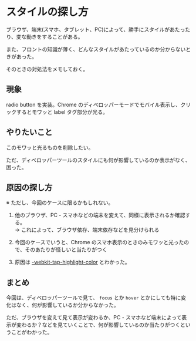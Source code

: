 # スタイルの探し方
ブラウザ、端末(スマホ、タブレット、PC)によって、勝手にスタイルがあたったり、変な動きをすることがある。

また、フロントの知識が薄く、どんなスタイルがあたっているのか分からないときがあった。

そのときの対処法をメモしておく。

## 現象
radio button を実装。Chrome のディベロッパーモードでモバイル表示し、クリックするとモワッと label タグ部分が光る。

## やりたいこと
このモワッと光るものを削除したい。

ただ、ディベロッパーツールのスタイルにも何が影響しているのか表示がなく、困った。

## 原因の探し方
※ ただし、今回のケースに限るかもしれない。

1. 他のブラウザ、PC・スマホなどの端末を変えて、同様に表示されるか確認する。  
-> これによって、ブラウザ依存、端末依存などを見分けられる

2. 今回のケースでいうと、Chrome のスマホ表示のときのみモワッと光ったので、そのあたりが怪しいと当たりがつく

3. 原因は [-webkit-tap-highlight-color](https://developer.mozilla.org/ja/docs/Web/CSS/-webkit-tap-highlight-color#Browser_compatibility) とわかった。

## まとめ
今回は、ディベロッパーツールで見て、 `focus` とか `hover` とかにしても特に変化はなく、何が影響しているか分からなかった。

ただ、ブラウザを変えて見て表示が変わるか、PC・スマホなど端末によって表示が変わるか？などを見ていくことで、何が影響しているのか当たりがつくということがわかった。

